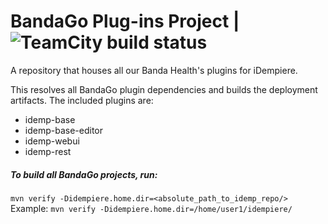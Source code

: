 # BandaGo Plug-ins Project | ![TeamCity build status](https://teamcity.bandahealth.org/app/rest/builds/buildType:id:BHGO_Plugins_BuildDevelop/statusIcon.svg)
A repository that houses all our Banda Health's plugins for iDempiere.

This resolves all BandaGo plugin dependencies and builds the deployment artifacts.
The included plugins are: 
* idemp-base
* idemp-base-editor
* idemp-webui
* idemp-rest

##### To build all BandaGo projects, run:

`mvn verify -Didempiere.home.dir=<absolute_path_to_idemp_repo/>`
Example: 
`mvn verify -Didempiere.home.dir=/home/user1/idempiere/`
